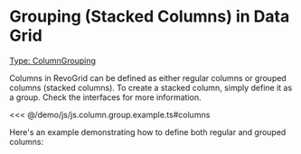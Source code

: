 # Grouping (Stacked Columns) in Data Grid

[<Badge type="tip">Type: ColumnGrouping</Badge>](../types/TypeAlias.ColumnGrouping)


<!--@include: ../parts/_column.group.md-->

Columns in RevoGrid can be defined as either regular columns or grouped columns (stacked columns). To create a stacked column, simply define it as a group. Check the interfaces for more information.

<<< @/demo/js/js.column.group.example.ts#columns

Here's an example demonstrating how to define both regular and grouped columns:

<!--@include: ../../demo/js/js.column.group.md-->
